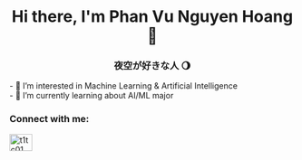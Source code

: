 <h1 align="center">Hi there, I'm Phan Vu Nguyen Hoang 👋</h1>
<h3 align="center">夜空が好きな人 🌖</h3>
- 👀 I’m interested in Machine Learning & Artificial Intelligence <br>
- 🌱 I’m currently learning about AI/ML major

<h3 align="left">Connect with me:</h3>
<p align="left">
<a href="https://www.linkedin.com/in/t1tc01/" target="blank"><img align="center" src="https://raw.githubusercontent.com/rahuldkjain/github-profile-readme-generator/master/src/images/icons/Social/linked-in-alt.svg" alt="t1tc01" height="30" width="40" /></a>
</p>


